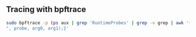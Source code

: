 ## Tracing with bpftrace

```bash
sudo bpftrace -p (ps aux | grep 'RuntimeProbes' | grep -v grep | awk '{print $2}') -e 'usdt:::myprobe1 {printf("%s %ld %ld\n
", probe, arg0, arg1);}'
```
